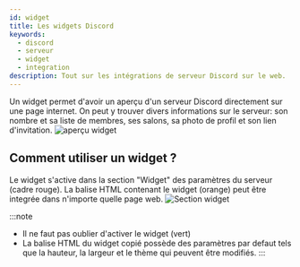 ```yaml
---
id: widget
title: Les widgets Discord
keywords:
  - discord
  - serveur
  - widget
  - integration
description: Tout sur les intégrations de serveur Discord sur le web.
---
```

Un widget permet d'avoir un aperçu d'un serveur Discord directement sur une page internet. On peut y trouver divers informations sur le serveur: son nombre et sa liste de membres, ses salons, sa photo de profil et son lien d'invitation. 
![aperçu widget](https://i.discord.fr/JtbZ.png)


## Comment utiliser un widget ?

Le widget s'active dans la section "Widget" des paramètres du serveur (cadre rouge). La balise HTML contenant le widget (orange) peut être integrée dans n'importe quelle page web.
![Section widget](https://i.discord.fr/LmPt.pngg)

:::note
- Il ne faut pas oublier d'activer le widget (vert)
- La balise HTML du widget copié possède des paramètres par defaut tels que la hauteur, la largeur et le thème qui peuvent être modifiés.
:::
